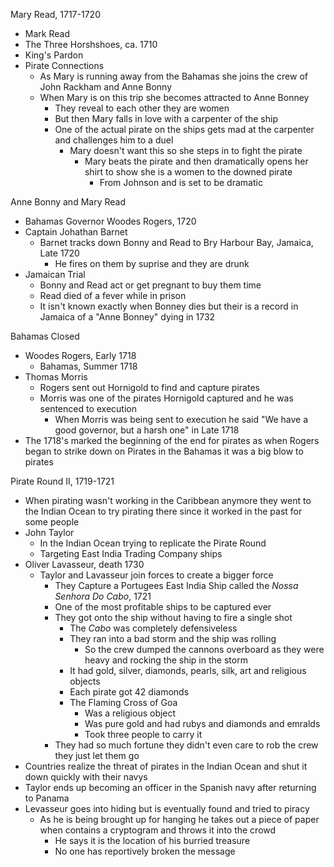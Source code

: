 Mary Read, 1717-1720
- Mark Read 
- The Three Horshshoes, ca. 1710 
- King's Pardon 
- Pirate Connections 
	- As Mary is running away from the Bahamas she joins the crew of John Rackham and Anne Bonny
	- When Mary is on this trip she becomes attracted to Anne Bonney 
		- They reveal to each other they are women 
		- But then Mary falls in love with a carpenter of the ship 
		- One of the actual pirate on the ships gets mad at the carpenter and challenges him to a duel 
			- Mary doesn't want this so she steps in to fight the pirate 
				- Mary beats the pirate and then dramatically opens her shirt to show she is a women to the downed pirate 
					- From Johnson and is set to be dramatic 

Anne Bonny and Mary Read
- Bahamas Governor Woodes Rogers, 1720 
- Captain Johathan Barnet 
	- Barnet tracks down Bonny and Read to Bry Harbour Bay, Jamaica, Late 1720
		- He fires on them by suprise and they are drunk 
- Jamaican Trial 
	- Bonny and Read act or get pregnant to buy them time 
	- Read died of a fever while in prison 
	- It isn't known exactly when Bonney dies but their is a record in Jamaica of a "Anne Bonney" dying in 1732 

Bahamas Closed
- Woodes Rogers, Early 1718 
	- Bahamas, Summer 1718 
- Thomas Morris 
	- Rogers sent out Hornigold to find and capture pirates 
	- Morris was one of the pirates Hornigold captured and he was sentenced to execution 
		- When Morris was being sent to execution he said "We have a good governor, but a harsh one" in Late 1718 
- The 1718's marked the beginning of the end for pirates as when Rogers began to strike down on Pirates in the Bahamas it was a big blow to pirates 

Pirate Round II, 1719-1721 
- When pirating wasn't working in the Caribbean anymore they went to the Indian Ocean to try pirating there since it worked in the past for some people 
- John Taylor 
	- In the Indian Ocean trying to replicate the Pirate Round 
	- Targeting East India Trading Company ships 
- Oliver Lavasseur, death 1730 
	- Taylor and Lavasseur join forces to create a bigger force 
		- They Capture a Portugees East India Ship called the *Nossa Senhora Do Cabo*, 1721
		- One of the most profitable ships to be captured ever 
		- They got onto the ship without having to fire a single shot 
			- The *Cabo* was completely defensiveless 
			- They ran into a bad storm and the ship was rolling 
				- So the crew dumped the cannons overboard as they were heavy and rocking the ship in the storm 
			- It had gold, silver, diamonds, pearls, silk, art and religious objects 
			- Each pirate got 42 diamonds 
			- The Flaming Cross of Goa 
				- Was a religious object 
				- Was pure gold and had rubys and diamonds and emralds 
				- Took three people to carry it 
		- They had so much fortune they didn't even care to rob the crew they just let them go 
- Countries realize the threat of pirates in the Indian Ocean and shut it down quickly with their navys 
- Taylor ends up becoming an officer in the Spanish navy after returning to Panama 
- Levasseur goes into hiding but is eventually found and tried to piracy 
	- As he is being brought up for hanging he takes out a piece of paper when contains a cryptogram and throws it into the crowd 
		- He says it is the location of his burried treasure 
		- No one has reportively broken the message 

